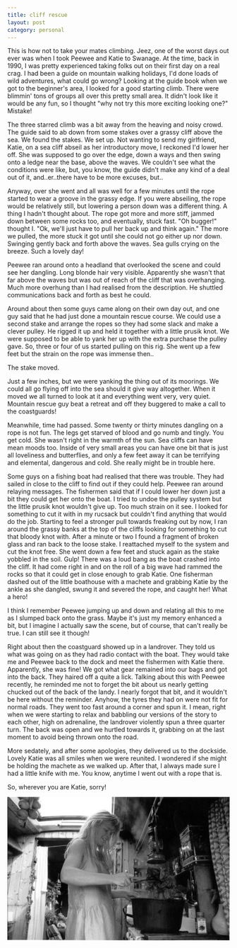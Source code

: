 ```yaml
--- 
title: cliff rescue 
layout: post 
category: personal 
---
```


This is how not to take your mates climbing. Jeez, one of the worst days out
ever was when I took Peewee and Katie to Swanage. At the time, back in 1990, I
was pretty experienced taking folks out on their first day on a real crag. I
had been a guide on mountain walking holidays, I'd done loads of wild
adventures, what could go wrong? Looking at the guide book when we got to the
beginner's area, I looked for a good starting climb. There were blimmin' tons
of groups all over this pretty small area. It didn't look like it would be any
fun, so I thought "why not try this more exciting looking one?" Mistake!

The three starred climb was a bit away from the heaving and noisy crowd. The
guide said to ab down from some stakes over a grassy cliff above the sea. We
found the stakes. We set up. Not wanting to send my girlfriend, Katie, on a sea
cliff abseil as her introductory move, I reckoned I'd lower her off. She was
supposed to go over the edge, down a ways and then swing onto a ledge near the
base, above the waves. We couldn't see what the conditions were like, but, you
know, the guide didn't make any kind of a deal out of it, and..er..there have
to be more excuses, but..

Anyway, over she went and all was well for a few minutes until the rope started
to wear a groove in the grassy edge. If you were abseiling, the rope would be
relatively still, but lowering a person down was a different thing. A thing I
hadn't thought about. The rope got more and more stiff, jammed down between
some rocks too, and eventually, stuck fast. "Oh bugger!" thought I. "Ok, we'll
just have to pull her back up and think again." The more we pulled, the more
stuck it got until she could not go either up nor down. Swinging gently back
and forth above the waves. Sea gulls crying on the breeze. Such a lovely day!

Peewee ran around onto a headland that overlooked the scene and could see her
dangling. Long blonde hair very visible. Apparently she wasn't that far above
the waves but was out of reach of the cliff that was overhanging. Much more
overhung than I had realised from the description. He shuttled communications
back and forth as best he could.

Around about then some guys came along on their own day out, and one guy said
that he had just done a mountain rescue course. We could use a second stake and
arrange the ropes so they had some slack and make a clever pulley. He rigged it
up and held it together with a little prusik knot. We were supposed to be able
to yank her up with the extra purchase the pulley gave. So, three or four of us
started pulling on this rig. She went up a few feet but the strain on the rope
was immense then..

The stake moved.

Just a few inches, but we were yanking the thing out of its moorings. We could
all go flying off into the sea should it give way altogether. When it moved we
all turned to look at it and everything went very, very quiet. Mountain rescue
guy beat a retreat and off they buggered to make a call to the coastguards! 

Meanwhile, time had passed. Some twenty or thirty minutes dangling on a rope is
not fun. The legs get starved of blood and go numb and tingly. You get cold.
She wasn't right in the warmth of the sun. Sea cliffs can have mean moods too.
Inside of very small areas you can have one bit that is just all loveliness and
butterflies, and only a few feet away it can be terrifying and elemental,
dangerous and cold. She really might be in trouble here.

Some guys on a fishing boat had realised that there was trouble. They had
sailed in close to the cliff to find out if they could help. Peewee ran around
relaying messages. The fishermen said that if I could lower her down just a bit
they could get her onto the boat. I tried to undoe the pulley system but the
little prusik knot wouldn't give up. Too much strain on it see. I looked for
something to cut it with in my rucsack but couldn't find anything that would do
the job. Starting to feel a stronger pull towards freaking out by now, I ran
around the grassy banks at the top of the cliffs looking for something to cut
that bloody knot with. After a minute or two I found a fragment of broken glass
and ran back to the loose stake. I reattached myself to the system and cut the
knot free. She went down a few feet and stuck again as the stake yobbled in the
soil. Gulp! There was a loud bang as the boat crashed into the cliff. It had
come right in and on the roll of a big wave had rammed the rocks so that it
could get in close enough to grab Katie. One fisherman dashed out of the little
boathouse with a machete and grabbing Katie by the ankle as she dangled, swung
it and severed the rope, and caught her! What a hero!

I think I remember Peewee jumping up and down and relating all this to me as I
slumped back onto the grass. Maybe it's just my memory enhanced a bit, but I
imagine I actually saw the scene, but of course, that can't really be true. I
can still see it though!

Right about then the coastguard showed up in a landrover. They told us what was
going on as they had radio contact with the boat. They would take me and Peewee
back to the dock and meet the fishermen with Katie there. Apparently, she was
fine! We got what gear remained into our bags and got into the back. They
haired off a quite a lick. Talking about this with Peewee recently, he reminded
me not to forget the bit about us nearly getting chucked out of the back of the
landy. I nearly forgot that bit, and it wouldn't be here without the reminder.
Anyhow, the tyres they had on were not fit for normal roads. They went too fast
around a corner and spun it. I mean, right when we were starting to relax and
babbling our versions of the story to each other, high on adrenaline, the
landrover violently spun a three quarter turn. The back was open and we hurtled
towards it, grabbing on at the last moment to avoid being thrown onto the road.

More sedately, and after some apologies, they delivered us to the dockside.
Lovely Katie was all smiles when we were reunited. I wondered if she might be
holding the machete as we walked up. After that, I always made sure I had a little knife with me. You know, anytime
I went out with a rope that is.

So, wherever you are Katie, sorry!

![Katie on her bus](/assets/images/circus/katieonthebus.jpg)
